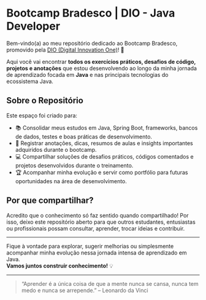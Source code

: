 # Bootcamp Bradesco | DIO - Java Developer

Bem-vindo(a) ao meu repositório dedicado ao Bootcamp Bradesco, promovido pela [DIO (Digital Innovation One)](https://www.dio.me/)! 🚀

Aqui você vai encontrar **todos os exercícios práticos, desafios de código, projetos e anotações** que estou desenvolvendo ao longo da minha jornada de aprendizado focada em **Java** e nas principais tecnologias do ecossistema Java.

## Sobre o Repositório

Este espaço foi criado para:
- 📚 Consolidar meus estudos em Java, Spring Boot, frameworks, bancos de dados, testes e boas práticas de desenvolvimento.
- 📝 Registrar anotações, dicas, resumos de aulas e insights importantes adquiridos durante o bootcamp.
- 💻 Compartilhar soluções de desafios práticos, códigos comentados e projetos desenvolvidos durante o treinamento.
- 🏆 Acompanhar minha evolução e servir como portfólio para futuras oportunidades na área de desenvolvimento.

## Por que compartilhar?

Acredito que o conhecimento só faz sentido quando compartilhado! Por isso, deixo este repositório aberto para que outros estudantes, entusiastas ou profissionais possam consultar, aprender, trocar ideias e contribuir.

---

Fique à vontade para explorar, sugerir melhorias ou simplesmente acompanhar minha evolução nessa jornada intensa de aprendizado em Java.  
**Vamos juntos construir conhecimento!** 💡

---

> “Aprender é a única coisa de que a mente nunca se cansa, nunca tem medo e nunca se arrepende.” – Leonardo da Vinci

